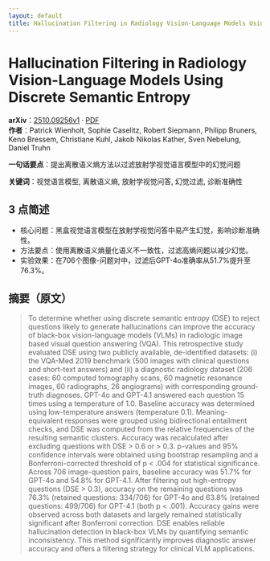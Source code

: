 ```yaml
---
layout: default
title: Hallucination Filtering in Radiology Vision-Language Models Using Discrete Semantic Entropy
---
```


# Hallucination Filtering in Radiology Vision-Language Models Using Discrete Semantic Entropy
**arXiv**：[2510.09256v1](https://arxiv.org/abs/2510.09256) · [PDF](https://arxiv.org/pdf/2510.09256.pdf)  
**作者**：Patrick Wienholt, Sophie Caselitz, Robert Siepmann, Philipp Bruners, Keno Bressem, Christiane Kuhl, Jakob Nikolas Kather, Sven Nebelung, Daniel Truhn  

**一句话要点**：提出离散语义熵方法以过滤放射学视觉语言模型中的幻觉问题

**关键词**：视觉语言模型, 离散语义熵, 放射学视觉问答, 幻觉过滤, 诊断准确性

## 3 点简述
- 核心问题：黑盒视觉语言模型在放射学视觉问答中易产生幻觉，影响诊断准确性。
- 方法要点：使用离散语义熵量化语义不一致性，过滤高熵问题以减少幻觉。
- 实验效果：在706个图像-问题对中，过滤后GPT-4o准确率从51.7%提升至76.3%。

## 摘要（原文）

> To determine whether using discrete semantic entropy (DSE) to reject
> questions likely to generate hallucinations can improve the accuracy of
> black-box vision-language models (VLMs) in radiologic image based visual
> question answering (VQA). This retrospective study evaluated DSE using two
> publicly available, de-identified datasets: (i) the VQA-Med 2019 benchmark (500
> images with clinical questions and short-text answers) and (ii) a diagnostic
> radiology dataset (206 cases: 60 computed tomography scans, 60 magnetic
> resonance images, 60 radiographs, 26 angiograms) with corresponding
> ground-truth diagnoses. GPT-4o and GPT-4.1 answered each question 15 times
> using a temperature of 1.0. Baseline accuracy was determined using
> low-temperature answers (temperature 0.1). Meaning-equivalent responses were
> grouped using bidirectional entailment checks, and DSE was computed from the
> relative frequencies of the resulting semantic clusters. Accuracy was
> recalculated after excluding questions with DSE > 0.6 or > 0.3. p-values and
> 95% confidence intervals were obtained using bootstrap resampling and a
> Bonferroni-corrected threshold of p < .004 for statistical significance. Across
> 706 image-question pairs, baseline accuracy was 51.7% for GPT-4o and 54.8% for
> GPT-4.1. After filtering out high-entropy questions (DSE > 0.3), accuracy on
> the remaining questions was 76.3% (retained questions: 334/706) for GPT-4o and
> 63.8% (retained questions: 499/706) for GPT-4.1 (both p < .001). Accuracy gains
> were observed across both datasets and largely remained statistically
> significant after Bonferroni correction. DSE enables reliable hallucination
> detection in black-box VLMs by quantifying semantic inconsistency. This method
> significantly improves diagnostic answer accuracy and offers a filtering
> strategy for clinical VLM applications.

